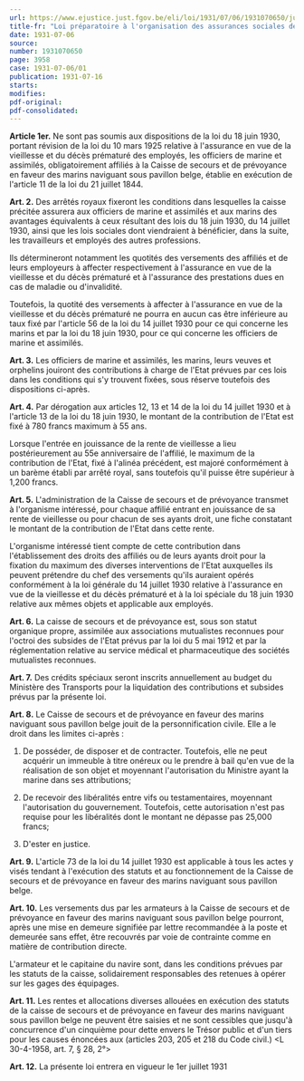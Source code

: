 ```yaml
---
url: https://www.ejustice.just.fgov.be/eli/loi/1931/07/06/1931070650/justel
title-fr: "Loi préparatoire à l'organisation des assurances sociales des marins de tous grades de la marine marchande."
date: 1931-07-06
source:
number: 1931070650
page: 3958
case: 1931-07-06/01
publication: 1931-07-16
starts:
modifies:
pdf-original:
pdf-consolidated:
---
```


**Article 1er.** Ne sont pas soumis aux dispositions de la loi du 18 juin 1930, portant révision de la loi du 10 mars 1925 relative à l'assurance en vue de la vieillesse et du décès prématuré des employés, les officiers de marine et assimilés, obligatoirement affiliés à la Caisse de secours et de prévoyance en faveur des marins naviguant sous pavillon belge, établie en exécution de l'article 11 de la loi du 21 juillet 1844.

**Art. 2.** Des arrêtés royaux fixeront les conditions dans lesquelles la caisse précitée assurera aux officiers de marine et assimilés et aux marins des avantages équivalents à ceux résultant des lois du 18 juin 1930, du 14 juillet 1930, ainsi que les lois sociales dont viendraient à bénéficier, dans la suite, les travailleurs et employés des autres professions.

Ils détermineront notamment les quotités des versements des affiliés et de leurs employeurs à affecter respectivement à l'assurance en vue de la vieillesse et du décès prématuré et à l'assurance des prestations dues en cas de maladie ou d'invalidité.

Toutefois, la quotité des versements à affecter à l'assurance en vue de la vieillesse et du décès prématuré ne pourra en aucun cas être inférieure au taux fixé par l'article 56 de la loi du 14 juillet 1930 pour ce qui concerne les marins et par la loi du 18 juin 1930, pour ce qui concerne les officiers de marine et assimilés.

**Art. 3.** Les officiers de marine et assimilés, les marins, leurs veuves et orphelins jouiront des contributions à charge de l'Etat prévues par ces lois dans les conditions qui s'y trouvent fixées, sous réserve toutefois des dispositions ci-après.

**Art. 4.** Par dérogation aux articles 12, 13 et 14 de la loi du 14 juillet 1930 et à l'article 13 de la loi du 18 juin 1930, le montant de la contribution de l'Etat est fixé à 780 francs maximum à 55 ans.

Lorsque l'entrée en jouissance de la rente de vieillesse a lieu postérieurement au 55e anniversaire de l'affilié, le maximum de la contribution de l'Etat, fixé à l'alinéa précédent, est majoré conformément à un barème établi par arrêté royal, sans toutefois qu'il puisse être supérieur à 1,200 francs.

**Art. 5.** L'administration de la Caisse de secours et de prévoyance transmet à l'organisme intéressé, pour chaque affilié entrant en jouissance de sa rente de vieillesse ou pour chacun de ses ayants droit, une fiche constatant le montant de la contribution de l'Etat dans cette rente.

L'organisme intéressé tient compte de cette contribution dans l'établissement des droits des affiliés ou de leurs ayants droit pour la fixation du maximum des diverses interventions de l'Etat auxquelles ils peuvent prétendre du chef des versements qu'ils auraient opérés conformément à la loi générale du 14 juillet 1930 relative à l'assurance en vue de la vieillesse et du décès prématuré et à la loi spéciale du 18 juin 1930 relative aux mêmes objets et applicable aux employés.

**Art. 6.** La caisse de secours et de prévoyance est, sous son statut organique propre, assimilée aux associations mutualistes reconnues pour l'octroi des subsides de l'Etat prévus par la loi du 5 mai 1912 et par la réglementation relative au service médical et pharmaceutique des sociétés mutualistes reconnues.

**Art. 7.** Des crédits spéciaux seront inscrits annuellement au budget du Ministère des Transports pour la liquidation des contributions et subsides prévus par la présente loi.

**Art. 8.** Le Caisse de secours et de prévoyance en faveur des marins naviguant sous pavillon belge jouit de la personnification civile. Elle a le droit dans les limites ci-après :

1. De posséder, de disposer et de contracter. Toutefois, elle ne peut acquérir un immeuble à titre onéreux ou le prendre à bail qu'en vue de la réalisation de son objet et moyennant l'autorisation du Ministre ayant la marine dans ses attributions;

2. De recevoir des libéralités entre vifs ou testamentaires, moyennant l'autorisation du gouvernement. Toutefois, cette autorisation n'est pas requise pour les libéralités dont le montant ne dépasse pas 25,000 francs;

3. D'ester en justice.

**Art. 9.** L'article 73 de la loi du 14 juillet 1930 est applicable à tous les actes y visés tendant à l'exécution des statuts et au fonctionnement de la Caisse de secours et de prévoyance en faveur des marins naviguant sous pavillon belge.

**Art. 10.** Les versements dus par les armateurs à la Caisse de secours et de prévoyance en faveur des marins naviguant sous pavillon belge pourront, après une mise en demeure signifiée par lettre recommandée à la poste et demeurée sans effet, être recouvrés par voie de contrainte comme en matière de contribution directe.

L'armateur et le capitaine du navire sont, dans les conditions prévues par les statuts de la caisse, solidairement responsables des retenues à opérer sur les gages des équipages.

**Art. 11.** Les rentes et allocations diverses allouées en exécution des statuts de la caisse de secours et de prévoyance en faveur des marins naviguant sous pavillon belge ne peuvent être saisies et ne sont cessibles que jusqu'à concurrence d'un cinquième pour dette envers le Trésor public et d'un tiers pour les causes énoncées aux (articles 203, 205 et 218 du Code civil.) <L 30-4-1958, art. 7, § 28, 2°>

**Art. 12.** La présente loi entrera en vigueur le 1er juillet 1931
